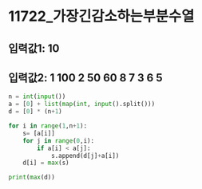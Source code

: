 # 11722_가장긴감소하는부분수열

## 입력값1: 10
## 입력값2: 1 100 2 50 60 8 7 3 6 5
``` python
n = int(input())
a = [0] + list(map(int, input().split()))
d = [0] * (n+1)

for i in range(1,n+1):
    s= [a[i]]
    for j in range(0,i):
        if a[i] < a[j]:
            s.append(d[j]+a[i])
    d[i] = max(s)

print(max(d))
```
